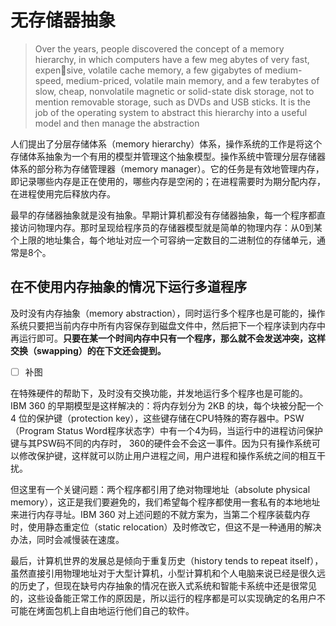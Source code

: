 # 无存储器抽象

> Over the years, people discovered the concept of a memory hierarchy, in which computers have a few meg abytes of very fast, expensive, volatile cache memory, a few gigabytes of medium-speed, medium-priced, volatile main memory, and a few terabytes of slow, cheap, nonvolatile magnetic or solid-state disk storage, not to mention removable storage, such as DVDs and USB sticks. It is the job of the operating system to abstract this hierarchy into a useful model and then manage the abstraction

人们提出了分层存储体系（memory hierarchy）体系，操作系统的工作是将这个存储体系抽象为一个有用的模型并管理这个抽象模型。操作系统中管理分层存储器体系的部分称为存储管理器（memory manager）。它的任务是有效地管理内存，即记录哪些内存是正在使用的，哪些内存是空闲的；在进程需要时为期分配内存，在进程使用完后释放内存。

最早的存储器抽象就是没有抽象。早期计算机都没有存储器抽象，每一个程序都直接访问物理内存。那时呈现给程序员的存储器模型就是简单的物理内存：从0到某个上限的地址集合，每个地址对应一个可容纳一定数目的二进制位的存储单元，通常是8个。

## 在不使用内存抽象的情况下运行多道程序

及时没有内存抽象（memory abstraction），同时运行多个程序也是可能的，操作系统只要把当前内存中所有内容保存到磁盘文件中，然后把下一个程序读到内存中再运行即可。**只要在某一个时间内存中只有一个程序，那么就不会发送冲突，这样交换（swapping）的在下文还会提到。**

- [ ] 补图

在特殊硬件的帮助下，及时没有交换功能，并发地运行多个程序也是可能的。 IBM 360 的早期模型是这样解决的：将内存划分为 2KB 的块，每个块被分配一个 4 位的保护键（protection key），这些键存储在CPU特殊的寄存器中。PSW（Program Status Word程序状态字）中有一个4为码，当运行中的进程访问保护键与其PSW码不同的内存时， 360的硬件会不会这一事件。因为只有操作系统可以修改保护键，这样就可以防止用户进程之间，用户进程和操作系统之间的相互干扰。

但这里有一个关键问题：两个程序都引用了绝对物理地址（absolute physical memory），这正是我们要避免的，我们希望每个程序都使用一套私有的本地地址来进行内存寻址。IBM 360 对上述问题的不就方案为，当第二个程序装载内存时，使用静态重定位（static relocation）及时修改它，但这不是一种通用的解决办法，同时会减慢装在速度。

最后，计算机世界的发展总是倾向于重复历史（history tends to repeat itself），虽然直接引用物理地址对于大型计算机，小型计算机和个人电脑来说已经是很久远的历史了，但现在缺号内存抽象的情况在嵌入式系统和智能卡系统中还是很常见的，这些设备能正常工作的原因是，所以运行的程序都是可以实现确定的名用户不可能在烤面包机上自由地运行他们自己的软件。

